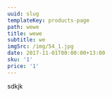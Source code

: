 ```yaml
---
uuid: slug
templateKey: products-page
path: wewe
title: wewe
subtitle: we
imgSrc: /img/54_1.jpg
date: 2017-11-01T00:00:00+13:00
sku: '1'
price: '1'
---
```

sdkjk
